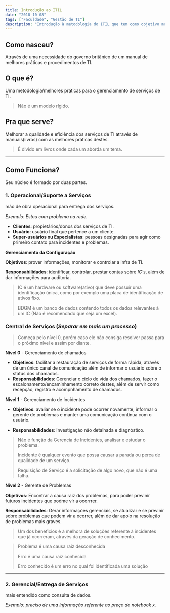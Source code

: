 ```yaml
---
title: Introdução ao ITIL
date: "2018-10-08"
tags: ["Faculdade", "Gestão de TI"]
description: "Introdução à metodologia do ITIL que tem como objetivo melhorar a qualidade dos serviços de TI prestados, através das melhores práticas do mercado" 
---
```


## Como nasceu?
Através de uma necessidade do governo britânico de um manual de melhores práticas e procedimentos de TI.

## O que é?
Uma metodologia/melhores práticas para o gerenciamento de serviços de TI.

> Não é um modelo rígido.

## Pra que serve?
Melhorar a qualidade e eficiência dos serviços de TI através de manuais(livros) com as melhores práticas destes.

> É divido em livros onde cada um aborda um tema.

---
## Como Funciona?
Seu núcleo é formado por duas partes.

### 1. Operacional/Suporte a Serviços
mão de obra operacional para entrega dos serviços.

*Exemplo: Estou com problema na rede.*

- **Clientes**: propietários/donos dos serviços de TI.
- **Usuário**: usuário final que pertence a um cliente.
- **Super-usuários ou Especialistas**: pessoas designadas para agir como primeiro contato para incidentes e problemas.

**Gerenciamento da Configuração**

**Objetivos**: prover informações, monitorar e controlar a infra de TI.

**Responsabilidades**: identificar, controlar, prestar contas sobre *IC's*, além de dar informações para auditoria.

> IC é um hardware ou software(ativo) que deve possuir uma identificação única, como por exemplo uma placa de identificação de ativos fixo.
>
> BDGM é um banco de dados contendo todos os dados relevantes à um IC (Não é recomendado que seja um excel).

### Central de Serviços (*Separar em mais um processo*)

> Começa pelo nível 0, porém caso ele não consiga resolver passa para o próximo nível e assim por diante.

**Nível 0** - Gerenciamento de chamados
- **Objetivos**: facilitar a restauração de serviços de forma rápida, através de um único canal de comunicação além de informar o usuário sobre o status dos chamados.
- **Responsabilidades**: Gerenciar o ciclo de vida dos chamados, fazer o escalonamento/encaminhamento correto destes, além de servir como recepção, registro e acompnhamento de chamados.

**Nível 1** - Gerenciamento de Incidentes
- **Objetivos**: avaliar se o incidente pode ocorrer novamente, informar o gerente de problemas e manter uma comunicação contínua com o usuário.

- **Responsabilidades**: Investigação não detalhada e diagnóstico.

> Não é função da Gerencia de Incidentes, analisar e estudar o problema.
>
> Incidente é qualquer evento que possa causar a parada ou perca de qualidade de um serviço.
>
> Requisição de Serviço é a solicitação de algo novo, que não é uma falha.

**Nível 2** - Gerente de Problemas

**Objetivos**: Encontrar a causa raiz dos problemas, para poder previnir futuros incidentes que podme vir a ocorrrer.

**Responsabilidades**: Gerar informações gerenciais, se atualizar e se previnir sobre problemas que podem vir a ocorrer, além de dar apoio na resolução de problemas mais graves.

> Um dos beneficios é a melhora de soluções referente à incidentes que já ocorreram, através da geração de conhecimento.

> Problema é uma causa raiz desconhecida
>
> Erro é uma causa raiz conhecida
>
> Erro conhecido é um erro no qual foi identificada uma solução

---
### 2. Gerencial/Entrega de Serviços
mais entendido como consulta de dados.

*Exemplo: preciso de uma informação referente ao preço do notebook x.*
